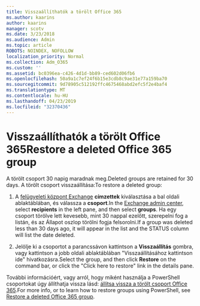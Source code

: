 ```yaml
---
title: Visszaállíthatók a törölt Office 365
ms.author: kaarins
author: kaarins
manager: scotv
ms.date: 3/23/2018
ms.audience: Admin
ms.topic: article
ROBOTS: NOINDEX, NOFOLLOW
localization_priority: Normal
ms.collection: Adm_O365
ms.custom: ''
ms.assetid: bc0396ea-c426-4d1d-bb89-ced602d06fb6
ms.openlocfilehash: 50a9a1c7ef24f6b15e3cdb8c9ae31e77a159ba70
ms.sourcegitcommit: 9d78905c512192ffc4675468abd2efc5f2e4baf4
ms.translationtype: MT
ms.contentlocale: hu-HU
ms.lasthandoff: 04/23/2019
ms.locfileid: "32370436"
---
```

# <a name="restore-a-deleted-office-365-group"></a><span data-ttu-id="d4fbe-102">Visszaállíthatók a törölt Office 365</span><span class="sxs-lookup"><span data-stu-id="d4fbe-102">Restore a deleted Office 365 group</span></span>

<span data-ttu-id="d4fbe-103">A törölt csoport 30 napig maradnak meg.</span><span class="sxs-lookup"><span data-stu-id="d4fbe-103">Deleted groups are retained for 30 days.</span></span> <span data-ttu-id="d4fbe-104">A törölt csoport visszaállítása:</span><span class="sxs-lookup"><span data-stu-id="d4fbe-104">To restore a deleted group:</span></span>
  
1. <span data-ttu-id="d4fbe-105">A [felügyeleti központ Exchange](https://outlook.office365.com/ecp/) **címzettek** kiválasztása a bal oldali ablaktáblában, és válassza a **csoport**.</span><span class="sxs-lookup"><span data-stu-id="d4fbe-105">In the [Exchange admin center](https://outlook.office365.com/ecp/), select **recipients** in the left pane, and then select **groups**.</span></span> <span data-ttu-id="d4fbe-106">Ha egy csoport törölve lett kevesebb, mint 30 nappal ezelőtt, szerepelni fog a listán, és az Állapot oszlop törölni fogja felsorolni.</span><span class="sxs-lookup"><span data-stu-id="d4fbe-106">If a group was deleted less than 30 days ago, it will appear in the list and the STATUS column will list the date deleted.</span></span>
    
2. <span data-ttu-id="d4fbe-107">Jelölje ki a csoportot a parancssávon kattintson a **Visszaállítás** gombra, vagy kattintson a jobb oldali ablaktáblában "Visszaállításához kattintson ide" hivatkozásra.</span><span class="sxs-lookup"><span data-stu-id="d4fbe-107">Select the group, and then click **Restore** on the command bar, or click the "Click here to restore" link in the details pane.</span></span> 
    
<span data-ttu-id="d4fbe-108">További információért, vagy arról, hogy miként használja a PowerShell csoportokat úgy állíthatja vissza lásd: [állítsa vissza a törölt csoport Office 365](https://go.microsoft.com/fwlink/?linkid=867802).</span><span class="sxs-lookup"><span data-stu-id="d4fbe-108">For more info, or to learn how to restore groups using PowerShell, see [Restore a deleted Office 365 group](https://go.microsoft.com/fwlink/?linkid=867802).</span></span>
  

